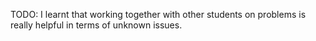 TODO:
I learnt that working together with other students on problems is really helpful in terms of unknown issues. 
